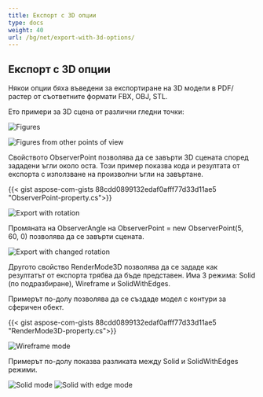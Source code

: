 ```yaml
---
title: Експорт с 3D опции
type: docs
weight: 40
url: /bg/net/export-with-3d-options/
---
```


## **Експорт с 3D опции**

Някои опции бяха въведени за експортиране на 3D модели в PDF/растер от съответните формати FBX, OBJ, STL.

Ето примери за 3D сцена от различни гледни точки:

![Figures](fig1.png)

![Figures from other points of view](fig2.png)

Свойството ObserverPoint позволява да се завърти 3D сцената според зададени ъгли около оста. Този пример показва кода и резултата от експорта с използване на произволни ъгли на завъртане.

{{< gist aspose-com-gists 88cdd0899132edaf0afff77d33d11ae5 "ObserverPoint-property.cs">}}

![Export with rotation](fig3.png)

Промяната на ObserverAngle на ObserverPoint = new ObserverPoint(5, 60, 0) позволява да се завърти сцената.

![Export with changed rotation](fig4.png)

Другото свойство RenderMode3D позволява да се зададе как резултатът от експорта трябва да бъде представен. Има 3 режима: Solid (по подразбиране), Wireframe и SolidWithEdges.

Примерът по-долу позволява да се създаде модел с контури за сферичен обект.

{{< gist aspose-com-gists 88cdd0899132edaf0afff77d33d11ae5 "RenderMode3D-property.cs">}}

![Wireframe mode](fig5.png)

Примерът по-долу показва разликата между Solid и SolidWithEdges режими.

![Solid mode](fig6.png)
![Solid with edge mode](fig7.png)
